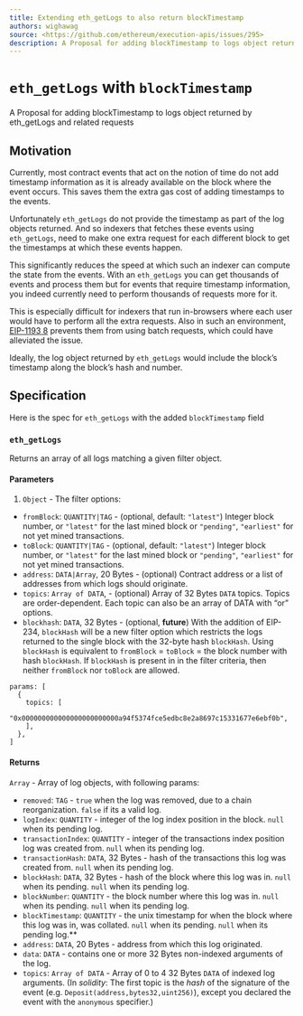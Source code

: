 ```yaml
---
title: Extending eth_getLogs to also return blockTimestamp
authors: wighawag
source: <https://github.com/ethereum/execution-apis/issues/295>
description: A Proposal for adding blockTimestamp to logs object returned by eth_getLogs and related requests
---
```


# `eth_getLogs` with `blockTimestamp` 

A Proposal for adding blockTimestamp to logs object returned by eth_getLogs and related requests


## [](https://ethereum-magicians.org/t/proposal-for-adding-blocktimestamp-to-logs-object-returned-by-eth-getlogs-and-related-requests/11183#motivation-1)Motivation

Currently, most contract events that act on the notion of time do not add timestamp information as it is already available on the block where the event occurs. This saves them the extra gas cost of adding timestamps to the events.

Unfortunately `eth_getLogs` do not provide the timestamp as part of the log objects returned. And so indexers that fetches these events using `eth_getLogs`, need to make one extra request for each different block to get the timestamps at which these events happen.

This significantly reduces the speed at which such an indexer can compute the state from the events. With an `eth_getLogs` you can get thousands of events and process them but for events that require timestamp information, you indeed currently need to perform thousands of requests more for it.

This is especially difficult for indexers that run in-browsers where each user would have to perform all the extra requests. Also in such an environment, [EIP-1193 8](https://eips.ethereum.org/EIPS/eip-1193) prevents them from using batch requests, which could have alleviated the issue.

Ideally, the log object returned by `eth_getLogs` would include the block’s timestamp along the block’s hash and number.

## Specification

Here is the spec for `eth_getLogs` with the added `blockTimestamp` field

### `eth_getLogs`

Returns an array of all logs matching a given filter object.

#### **Parameters**

1.  `Object` - The filter options:

-   `fromBlock`: `QUANTITY|TAG` - (optional, default: `"latest"`) Integer block number, or `"latest"` for the last mined block or `"pending"`, `"earliest"` for not yet mined transactions.
-   `toBlock`: `QUANTITY|TAG` - (optional, default: `"latest"`) Integer block number, or `"latest"` for the last mined block or `"pending"`, `"earliest"` for not yet mined transactions.
-   `address`: `DATA|Array`, 20 Bytes - (optional) Contract address or a list of addresses from which logs should originate.
-   `topics`: `Array of DATA`, - (optional) Array of 32 Bytes `DATA` topics. Topics are order-dependent. Each topic can also be an array of DATA with “or” options.
-   `blockhash`: `DATA`, 32 Bytes - (optional, **future**) With the addition of EIP-234, `blockHash` will be a new filter option which restricts the logs returned to the single block with the 32-byte hash `blockHash`. Using `blockHash` is equivalent to `fromBlock` = `toBlock` = the block number with hash `blockHash`. If `blockHash` is present in in the filter criteria, then neither `fromBlock` nor `toBlock` are allowed.

```jsonc
params: [
  {
    topics: [
      "0x000000000000000000000000a94f5374fce5edbc8e2a8697c15331677e6ebf0b",
    ],
  },
]

```

#### **Returns**  
`Array` - Array of log objects, with following params:

-   `removed`: `TAG` - `true` when the log was removed, due to a chain reorganization. `false` if its a valid log.
-   `logIndex`: `QUANTITY` - integer of the log index position in the block. `null` when its pending log.
-   `transactionIndex`: `QUANTITY` - integer of the transactions index position log was created from. `null` when its pending log.
-   `transactionHash`: `DATA`, 32 Bytes - hash of the transactions this log was created from. `null` when its pending log.
-   `blockHash`: `DATA`, 32 Bytes - hash of the block where this log was in. `null` when its pending. `null` when its pending log.
-   `blockNumber`: `QUANTITY` - the block number where this log was in. `null` when its pending. `null` when its pending log.  
-   `blockTimestamp`: `QUANTITY` - the unix timestamp for when the block where this log was in, was collated. `null` when its pending. `null` when its pending log.**
-   `address`: `DATA`, 20 Bytes - address from which this log originated.
-   `data`: `DATA` - contains one or more 32 Bytes non-indexed arguments of the log.
-   `topics`: `Array of DATA` - Array of 0 to 4 32 Bytes `DATA` of indexed log arguments. (In _solidity_: The first topic is the _hash_ of the signature of the event (e.g. `Deposit(address,bytes32,uint256)`), except you declared the event with the `anonymous` specifier.)
